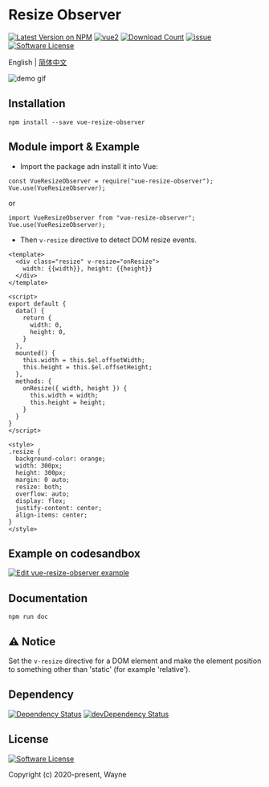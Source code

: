 # Resize Observer

[![Latest Version on NPM](https://img.shields.io/npm/v/vue-resize-observer.svg?style=flat-square)](https://npmjs.com/package/vue-resize-observer)
[![vue2](https://img.shields.io/badge/vue-2.x-brightgreen.svg)](https://vuejs.org/)
[![Download Count](https://img.shields.io/npm/dm/vue-resize-observer.svg)](https://www.npmjs.com/package/vue-resize-observer)
[![issue](https://img.shields.io/badge/bug-issue-red.svg)](https://github.com/wangweiwei/vue-resize-observer/issues)
[![Software License](https://img.shields.io/badge/license-MIT-brightgreen.svg?style=flat-square)](https://github.com/wangweiwei/vue-resize-observer/blob/master/LICENSE)

English | [简体中文](https://github.com/wangweiwei/vue-resize-observer/blob/master/README.zh.md)

![demo gif](https://github.com/wangweiwei/vue-resize-observer/raw/master/example/demo.gif)

## Installation

```
npm install --save vue-resize-observer
```

## Module import & Example

* Import the package adn install it into Vue:

```
const VueResizeObserver = require("vue-resize-observer");
Vue.use(VueResizeObserver);
```

or

```
import VueResizeObserver from "vue-resize-observer";
Vue.use(VueResizeObserver);
```


* Then `v-resize` directive to detect DOM resize events.
```
<template>
  <div class="resize" v-resize="onResize">
    width: {{width}}, height: {{height}}
  </div>
</template>

<script>
export default {
  data() {
    return {
      width: 0,
      height: 0,
    }
  },
  mounted() {
    this.width = this.$el.offsetWidth;
    this.height = this.$el.offsetHeight;
  },
  methods: {
    onResize({ width, height }) {
      this.width = width;
      this.height = height;
    }
  }
}
</script>

<style>
.resize {
  background-color: orange;
  width: 300px;
  height: 300px;
  margin: 0 auto;
  resize: both;
  overflow: auto;
  display: flex;
  justify-content: center;
  align-items: center;
}
</style>
```

## Example on codesandbox

[![Edit vue-resize-observer example](https://codesandbox.io/static/img/play-codesandbox.svg)](https://codesandbox.io/s/interesting-turing-2o4z9?fontsize=14&module=%2Fsrc%2Fcomponents%2FVueResizeObserverExample.vue&theme=dark&view=preview)

## Documentation

```
npm run doc
```

## ⚠️  Notice

Set the `v-resize` directive for a DOM element and make the element position to something other than 'static' (for example 'relative').

## Dependency 

[![Dependency Status](https://david-dm.org/wangweiwei/vue-resize-observer.svg)](https://david-dm.org/wangweiwei/vue-resize-observer)
[![devDependency Status](https://david-dm.org/wangweiwei/vue-resize-observer/dev-status.svg)](https://david-dm.org/wangweiwei/vue-resize-observer?type=dev)

## License
[![Software License](https://img.shields.io/badge/license-MIT-brightgreen.svg?style=flat-square)](https://github.com/wangweiwei/vue-resize-observer/blob/master/LICENSE)

Copyright (c) 2020-present, Wayne
